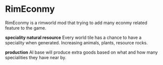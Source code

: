 # RimEconmy
RimEconmy is a rimworld mod that trying to add many econmy related feature to the game.

**speciality natural resource**
Every world tile has a chance to have a speciality when generated. Increasing animals, plants, resource rocks.

**production**
AI base will produce extra goods based on what and how many specialities they have near by.